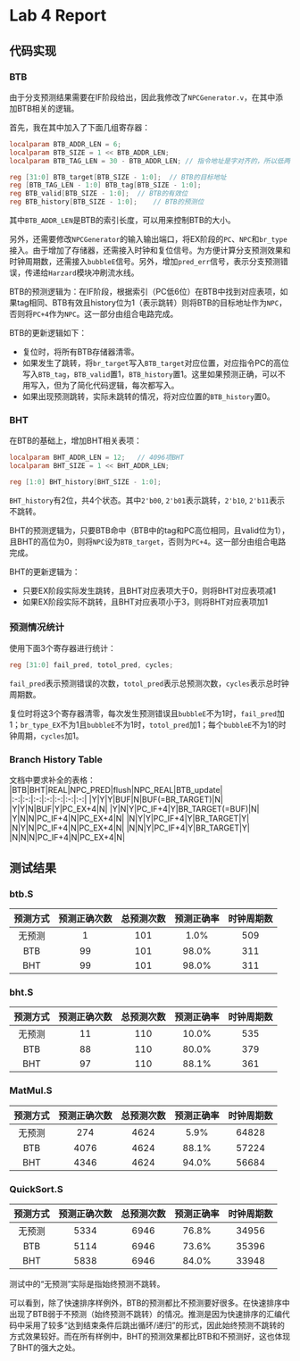 # Lab 4 Report
## 代码实现
### BTB
由于分支预测结果需要在IF阶段给出，因此我修改了`NPCGenerator.v`，在其中添加BTB相关的逻辑。

首先，我在其中加入了下面几组寄存器：
```verilog
localparam BTB_ADDR_LEN = 6;
localparam BTB_SIZE = 1 << BTB_ADDR_LEN;
localparam BTB_TAG_LEN = 30 - BTB_ADDR_LEN; // 指令地址是字对齐的，所以低两位是0，不需要考虑

reg [31:0] BTB_target[BTB_SIZE - 1:0];  // BTB的目标地址
reg [BTB_TAG_LEN - 1:0] BTB_tag[BTB_SIZE - 1:0];
reg BTB_valid[BTB_SIZE - 1:0];  // BTB的有效位
reg BTB_history[BTB_SIZE - 1:0];    // BTB的预测位
```
其中`BTB_ADDR_LEN`是BTB的索引长度，可以用来控制BTB的大小。

另外，还需要修改`NPCGenerator`的输入输出端口，将EX阶段的`PC`、`NPC`和`br_type`接入。由于增加了存储器，还需接入时钟和复位信号。为方便计算分支预测效果和时钟周期数，还需接入`bubbleE`信号。另外，增加`pred_err`信号，表示分支预测错误，传递给`Harzard`模块冲刷流水线。

BTB的预测逻辑为：在IF阶段，根据索引（PC低6位）在BTB中找到对应表项，如果tag相同、BTB有效且history位为1（表示跳转）则将BTB的目标地址作为`NPC`，否则将`PC+4`作为`NPC`。这一部分由组合电路完成。

BTB的更新逻辑如下：
- 复位时，将所有BTB存储器清零。
- 如果发生了跳转，将`br_target`写入`BTB_target`对应位置，对应指令PC的高位写入`BTB_tag`，`BTB_valid`置1，`BTB_history`置1。这里如果预测正确，可以不用写入，但为了简化代码逻辑，每次都写入。
- 如果出现预测跳转，实际未跳转的情况，将对应位置的`BTB_history`置0。

### BHT
在BTB的基础上，增加BHT相关表项：
```verilog
localparam BHT_ADDR_LEN = 12;   // 4096项BHT
localparam BHT_SIZE = 1 << BHT_ADDR_LEN;

reg [1:0] BHT_history[BHT_SIZE - 1:0];
```
`BHT_history`有2位，共4个状态。其中`2'b00`, `2'b01`表示跳转，`2'b10`, `2'b11`表示不跳转。

BHT的预测逻辑为，只要BTB命中（BTB中的tag和PC高位相同，且valid位为1），且BHT的高位为0，则将`NPC`设为`BTB_target`，否则为`PC+4`。这一部分由组合电路完成。

BHT的更新逻辑为：
- 只要EX阶段实际发生跳转，且BHT对应表项大于0，则将BHT对应表项减1
- 如果EX阶段实际不跳转，且BHT对应表项小于3，则将BHT对应表项加1

### 预测情况统计
使用下面3个寄存器进行统计：
```verilog
reg [31:0] fail_pred, totol_pred, cycles;
```
`fail_pred`表示预测错误的次数，`totol_pred`表示总预测次数，`cycles`表示总时钟周期数。

复位时将这3个寄存器清零，每次发生预测错误且`bubbleE`不为1时，`fail_pred`加1；`br_type_EX`不为1且`bubbleE`不为1时，`totol_pred`加1；每个`bubbleE`不为1的时钟周期，`cycles`加1。

### Branch History Table
文档中要求补全的表格：
|BTB|BHT|REAL|NPC_PRED|flush|NPC_REAL|BTB_update|
|:-:|:-:|:-:|:-:|:-:|:-:|:-:|
|Y|Y|Y|BUF|N|BUF(=BR_TARGET)|N|
|Y|Y|N|BUF|Y|PC_EX+4|N|
|Y|N|Y|PC_IF+4|Y|BR_TARGET(=BUF)|N|
|Y|N|N|PC_IF+4|N|PC_EX+4|N|
|N|Y|Y|PC_IF+4|Y|BR_TARGET|Y|
|N|Y|N|PC_IF+4|N|PC_EX+4|N|
|N|N|Y|PC_IF+4|Y|BR_TARGET|Y|
|N|N|N|PC_IF+4|N|PC_EX+4|N|

## 测试结果

### btb.S
|预测方式|预测正确次数|总预测次数|预测正确率|时钟周期数|
|:-:|:-:|:-:|:-:|:-:|
|无预测|1|101|1.0%|509|
|BTB|99|101|98.0%|311|
|BHT|99|101|98.0%|311|

### bht.S
|预测方式|预测正确次数|总预测次数|预测正确率|时钟周期数|
|:-:|:-:|:-:|:-:|:-:|
|无预测|11|110|10.0%|535|
|BTB|88|110|80.0%|379|
|BHT|97|110|88.1%|361|

### MatMul.S
|预测方式|预测正确次数|总预测次数|预测正确率|时钟周期数|
|:-:|:-:|:-:|:-:|:-:|
|无预测|274|4624|5.9%|64828|
|BTB|4076|4624|88.1%|57224|
|BHT|4346|4624|94.0%|56684|

### QuickSort.S
|预测方式|预测正确次数|总预测次数|预测正确率|时钟周期数|
|:-:|:-:|:-:|:-:|:-:|
|无预测|5334|6946|76.8%|34956|
|BTB|5114|6946|73.6%|35396|
|BHT|5838|6946|84.0%|33948|

测试中的“无预测”实际是指始终预测不跳转。

可以看到，除了快速排序样例外，BTB的预测都比不预测要好很多。在快速排序中出现了BTB弱于不预测（始终预测不跳转）的情况。推测是因为快速排序的汇编代码中采用了较多“达到结束条件后跳出循环/递归”的形式，因此始终预测不跳转的方式效果较好。而在所有样例中，BHT的预测效果都比BTB和不预测好，这也体现了BHT的强大之处。